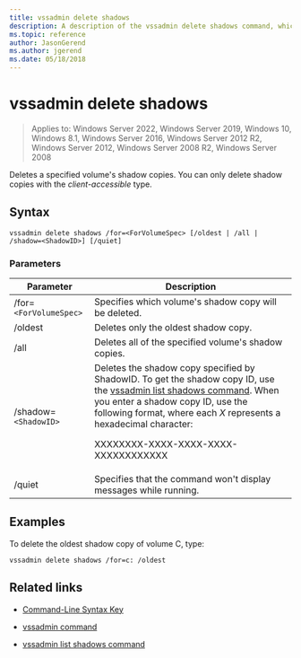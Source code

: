 ```yaml
---
title: vssadmin delete shadows
description: A description of the vssadmin delete shadows command, which deletes a specified volume's shadow copies.
ms.topic: reference
author: JasonGerend
ms.author: jgerend
ms.date: 05/18/2018
---
```


# vssadmin delete shadows

>Applies to: Windows Server 2022, Windows Server 2019, Windows 10, Windows 8.1, Windows Server 2016, Windows Server 2012 R2, Windows Server 2012, Windows Server 2008 R2, Windows Server 2008

Deletes a specified volume's shadow copies. You can only delete shadow copies with the *client-accessible* type.

## Syntax

```
vssadmin delete shadows /for=<ForVolumeSpec> [/oldest | /all | /shadow=<ShadowID>] [/quiet]
```

### Parameters

| Parameter | Description |
|--|--|
| /for=`<ForVolumeSpec>` | Specifies which volume's shadow copy will be deleted. |
| /oldest | Deletes only the oldest shadow copy. |
| /all | Deletes all of the specified volume's shadow copies. |
| /shadow=`<ShadowID>` | Deletes the shadow copy specified by ShadowID. To get the shadow copy ID, use the [vssadmin list shadows command](vssadmin-list-shadows.md). When you enter a shadow copy ID, use the following format, where each *X* represents a hexadecimal character:<p>XXXXXXXX-XXXX-XXXX-XXXX-XXXXXXXXXXXX |
| /quiet | Specifies that the command won't display messages while running. |

## Examples

To delete the oldest shadow copy of volume C, type:

```
vssadmin delete shadows /for=c: /oldest
```

## Related links

- [Command-Line Syntax Key](command-line-syntax-key.md)

- [vssadmin command](vssadmin.md)

- [vssadmin list shadows command](vssadmin-list-shadows.md)
